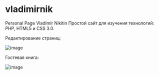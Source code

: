 # vladimirnik
Personal Page Vladimir Nikitin
Простой сайт для изучения технологий: PHP, HTML5 и CSS 3.0.

Редактирование страниц:

![image](https://user-images.githubusercontent.com/10297748/155693853-473fc8d4-961f-4de2-aea1-41ed635c1e5c.png)

Гостевая книга:

![image](https://user-images.githubusercontent.com/10297748/155694073-e44a8cde-fdf9-4090-b17c-58ee8d0ac679.png)

